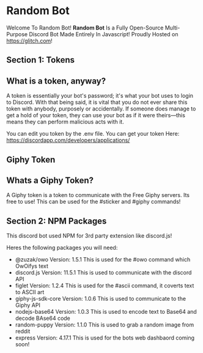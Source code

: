   Random Bot
=================

Welcome To Random Bot!
**Random Bot** Is a Fully Open-Source Multi-Purpose Discord Bot Made Entirely In Javascript!
Proudly Hosted on https://glitch.com!


  Section 1: Tokens
------------

What is a token, anyway?
-------------------------------
A token is essentially your bot's password; it's what your bot uses to login to Discord. With that being said, it is vital that you do not ever share this token with anybody, purposely or accidentally. If someone does manage to get a hold of your token, they can use your bot as if it were theirs—this means they can perform malicious acts with it.

You can edit you token by the .env file.
You can get your token Here: https://discordapp.com/developers/applications/

Giphy Token
------------------

Whats a Giphy Token?
-------------------
A Giphy token is a token to communicate with the Free Giphy servers. Its free to use!
This can be used for the #sticker and #giphy commands!

  Section 2: NPM Packages
-----------------------
This discord bot used NPM for 3rd party extension like discord.js!

Heres the following packages you will need:
  - @zuzak/owo
      Version: 1.5.1
      This is used for the #owo command which OwOifys text
  - discord.js
      Version: 11.5.1
      This is used to communicate with the discord API
  - figlet
      Version: 1.2.4
      This is used for the #ascii command, it coverts text to ASCII art
  - giphy-js-sdk-core
      Version: 1.0.6
      This is used to communicate to the Giphy API
  - nodejs-base64
      Version: 1.0.3
      This is used to encode text to Base64 and decode BAse64 code
  - random-puppy
      Version: 1.1.0
      This is used to grab a random image from reddit
  - express
      Version: 4.17.1
      This is used for the bots web dashbaord coming soon!
